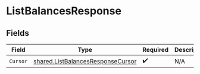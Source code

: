 # ListBalancesResponse


## Fields

| Field                                                                                  | Type                                                                                   | Required                                                                               | Description                                                                            |
| -------------------------------------------------------------------------------------- | -------------------------------------------------------------------------------------- | -------------------------------------------------------------------------------------- | -------------------------------------------------------------------------------------- |
| `Cursor`                                                                               | [shared.ListBalancesResponseCursor](../../models/shared/listbalancesresponsecursor.md) | :heavy_check_mark:                                                                     | N/A                                                                                    |